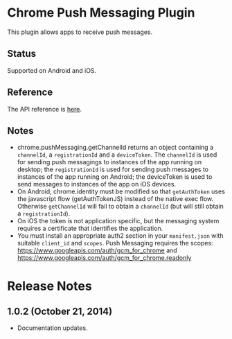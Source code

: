 # Chrome Push Messaging Plugin

This plugin allows apps to receive push messages.

## Status

Supported on Android and iOS.

## Reference

The API reference is [here](http://developer.chrome.com/apps/pushMessaging.html).

## Notes

* chrome.pushMessaging.getChannelId returns an object containing a `channelId`, a `registrationId` and a `deviceToken`.  The `channelId` is used for sending push messagings to instances of the app running on desktop; the `registrationId` is used for sending push messages to instances of the app running on Android; the deviceToken is used to send messages to instances of the app on iOS devices.
* On Android, chrome.identity must be modified so that `getAuthToken` uses the javascript flow (getAuthTokenJS) instead of the native exec flow.  Otherwise `getChannelId` will fail to obtain a `channelId` (but will still obtain a `registrationId`).
* On iOS the token is not application specific, but the messaging system requires a certificate that identifies the application.
* You must install an appropriate auth2 section in your `manifest.json` with suitable `client_id` and `scopes`. Push Messaging requires the scopes:
https://www.googleapis.com/auth/gcm_for_chrome
and
https://www.googleapis.com/auth/gcm_for_chrome.readonly

# Release Notes
## 1.0.2 (October 21, 2014)
- Documentation updates.
